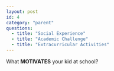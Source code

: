 ```yaml
---
layout: post
id: 4
category: "parent"
questions:
  - title: "Social Experience"
  - title: "Academic Challenge"
  - title: "Extracurricular Activities"
---
```

What **MOTIVATES** your kid at school?
